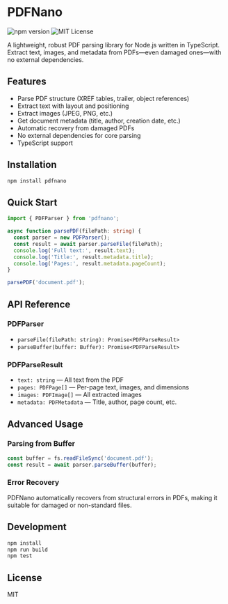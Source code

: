 # PDFNano

![npm version](https://img.shields.io/npm/v/pdfnano.svg)
![MIT License](https://img.shields.io/badge/license-MIT-green.svg)

A lightweight, robust PDF parsing library for Node.js written in TypeScript. Extract text, images, and metadata from PDFs—even damaged ones—with no external dependencies.

## Features

- Parse PDF structure (XREF tables, trailer, object references)
- Extract text with layout and positioning
- Extract images (JPEG, PNG, etc.)
- Get document metadata (title, author, creation date, etc.)
- Automatic recovery from damaged PDFs
- No external dependencies for core parsing
- TypeScript support

## Installation

```bash
npm install pdfnano
```

## Quick Start

```typescript
import { PDFParser } from 'pdfnano';

async function parsePDF(filePath: string) {
  const parser = new PDFParser();
  const result = await parser.parseFile(filePath);
  console.log('Full text:', result.text);
  console.log('Title:', result.metadata.title);
  console.log('Pages:', result.metadata.pageCount);
}

parsePDF('document.pdf');
```

## API Reference

### PDFParser

- `parseFile(filePath: string): Promise<PDFParseResult>`
- `parseBuffer(buffer: Buffer): Promise<PDFParseResult>`

### PDFParseResult
- `text: string` — All text from the PDF
- `pages: PDFPage[]` — Per-page text, images, and dimensions
- `images: PDFImage[]` — All extracted images
- `metadata: PDFMetadata` — Title, author, page count, etc.

## Advanced Usage

### Parsing from Buffer

```typescript
const buffer = fs.readFileSync('document.pdf');
const result = await parser.parseBuffer(buffer);
```

### Error Recovery

PDFNano automatically recovers from structural errors in PDFs, making it suitable for damaged or non-standard files.

## Development

```bash
npm install
npm run build
npm test
```

## License

MIT